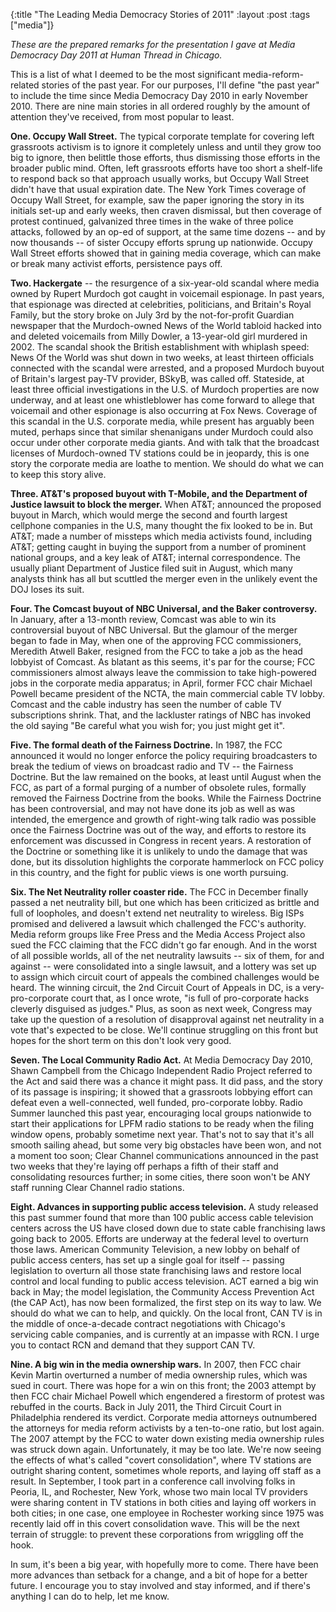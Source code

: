 {:title "The Leading Media Democracy Stories of 2011"
:layout :post
:tags  ["media"]}

_These are the prepared remarks for the presentation I gave at Media Democracy Day 2011 at Human Thread in Chicago._  
  
This is a list of what I deemed to be the most significant media-reform-related stories of the past year. For our purposes, I'll define "the past year" to include the time since Media Democracy Day 2010 in early November 2010. There are nine main stories in all ordered roughly by the amount of attention they've received, from most popular to least.  
  
**One. Occupy Wall Street.** The typical corporate template for covering left grassroots activism is to ignore it completely unless and until they grow too big to ignore, then belittle those efforts, thus dismissing those efforts in the broader public mind. Often, left grassroots efforts have too short a shelf-life to respond back so that approach usually works, but Occupy Wall Street didn't have that usual expiration date. The New York Times coverage of Occupy Wall Street, for example, saw the paper ignoring the story in its initials set-up and early weeks, then craven dismissal, but then coverage of protest continued, galvanized three times in the wake of three police attacks, followed by an op-ed of support, at the same time dozens -- and by now thousands -- of sister Occupy efforts sprung up nationwide. Occupy Wall Street efforts showed that in gaining media coverage, which can make or break many activist efforts, persistence pays off.   
  
**Two. Hackergate** -- the resurgence of a six-year-old scandal where media owned by Rupert Murdoch got caught in voicemail espionage. In past years, that espionage was directed at celebrities, politicians, and Britain's Royal Family, but the story broke on July 3rd by the not-for-profit Guardian newspaper that the Murdoch-owned News of the World tabloid hacked into and deleted voicemails from Milly Dowler, a 13-year-old girl murdered in 2002. The scandal shook the British establishment with whiplash speed: News Of the World was shut down in two weeks, at least thirteen officials connected with the scandal were arrested, and a proposed Murdoch buyout of Britain's largest pay-TV provider, BSkyB, was called off. Stateside, at least three official investigations in the U.S. of Murdoch properties are now underway, and at least one whistleblower has come forward to allege that voicemail and other espionage is also occurring at Fox News. Coverage of this scandal in the U.S. corporate media, while present has arguably been muted, perhaps since that similar shenanigans under Murdoch could also occur under other corporate media giants. And with talk that the broadcast licenses of Murdoch-owned TV stations could be in jeopardy, this is one story the corporate media are loathe to mention. We should do what we can to keep this story alive.   
  
**Three. AT&T's proposed buyout with T-Mobile, and the Department of Justice lawsuit to block the merger.** When AT&T; announced the proposed buyout in March, which would merge the second and fourth largest cellphone companies in the U.S, many thought the fix looked to be in. But AT&T; made a number of missteps which media activists found, including AT&T; getting caught in buying the support from a number of prominent national groups, and a key leak of AT&T; internal correspondence. The usually pliant Department of Justice filed suit in August, which many analysts think has all but scuttled the merger even in the unlikely event the DOJ loses its suit.   
  
**Four. The Comcast buyout of NBC Universal, and the Baker controversy.** In January, after a 13-month review, Comcast was able to win its controversial buyout of NBC Universal. But the glamour of the merger began to fade in May, when one of the approving FCC commissioners, Meredith Atwell Baker, resigned from the FCC to take a job as the head lobbyist of Comcast. As blatant as this seems, it's par for the course; FCC commissioners almost always leave the commission to take high-powered jobs in the corporate media apparatus; in April, former FCC chair Michael Powell became president of the NCTA, the main commercial cable TV lobby. Comcast and the cable industry has seen the number of cable TV subscriptions shrink. That, and the lackluster ratings of NBC has invoked the old saying "Be careful what you wish for; you just might get it".   
  
**Five. The formal death of the Fairness Doctrine.** In 1987, the FCC announced it would no longer enforce the policy requiring broadcasters to break the tedium of views on broadcast radio and TV -- the Fairness Doctrine. But the law remained on the books, at least until August when the FCC, as part of a formal purging of a number of obsolete rules, formally removed the Fairness Doctrine from the books. While the Fairness Doctrine has been controversial, and may not have done its job as well as was intended, the emergence and growth of right-wing talk radio was possible once the Fairness Doctrine was out of the way, and efforts to restore its enforcement was discussed in Congress in recent years. A restoration of the Doctrine or something like it is unlikely to undo the damage that was done, but its dissolution highlights the corporate hammerlock on FCC policy in this country, and the fight for public views is one worth pursuing.   
  
**Six. The Net Neutrality roller coaster ride.** The FCC in December finally passed a net neutrality bill, but one which has been criticized as brittle and full of loopholes, and doesn't extend net neutrality to wireless. Big ISPs promised and delivered a lawsuit which challenged the FCC's authority. Media reform groups like Free Press and the Media Access Project also sued the FCC claiming that the FCC didn't go far enough. And in the worst of all possible worlds, all of the net neutrality lawsuits -- six of them, for and against -- were consolidated into a single lawsuit, and a lottery was set up to assign which circuit court of appeals the combined challenges would be heard. The winning circuit, the 2nd Circuit Court of Appeals in DC, is a very-pro-corporate court that, as I once wrote, "is full of pro-corporate hacks cleverly disguised as judges." Plus, as soon as next week, Congress may take up the question of a resolution of disapproval against net neutrality in a vote that's expected to be close. We'll continue struggling on this front but hopes for the short term on this don't look very good.   
  
**Seven. The Local Community Radio Act.** At Media Democracy Day 2010, Shawn Campbell from the Chicago Independent Radio Project referred to the Act and said there was a chance it might pass. It did pass, and the story of its passage is inspiring; it showed that a grassroots lobbying effort can defeat even a well-connected, well funded, pro-corporate lobby. Radio Summer launched this past year, encouraging local groups nationwide to start their applications for LPFM radio stations to be ready when the filing window opens, probably sometime next year. That's not to say that it's all smooth sailing ahead, but some very big obstacles have been won, and not a moment too soon; Clear Channel communications announced in the past two weeks that they're laying off perhaps a fifth of their staff and consolidating resources further; in some cities, there soon won't be ANY staff running Clear Channel radio stations.   
  
**Eight. Advances in supporting public access television.** A study released this past summer found that more than 100 public access cable television centers across the US have closed down due to state cable franchising laws going back to 2005. Efforts are underway at the federal level to overturn those laws. American Community Television, a new lobby on behalf of public access centers, has set up a single goal for itself -- passing legislation to overturn all those state franchising laws and restore local control and local funding to public access television. ACT earned a big win back in May; the model legislation, the Community Access Prevention Act (the CAP Act), has now been formalized, the first step on its way to law. We should do what we can to help, and quickly. On the local front, CAN TV is in the middle of once-a-decade contract negotiations with Chicago's servicing cable companies, and is currently at an impasse with RCN. I urge you to contact RCN and demand that they support CAN TV.   
  
**Nine. A big win in the media ownership wars.** In 2007, then FCC chair Kevin Martin overturned a number of media ownership rules, which was sued in court. There was hope for a win on this front; the 2003 attempt by then FCC chair Michael Powell which engendered a firestorm of protest was rebuffed in the courts. Back in July 2011, the Third Circuit Court in Philadelphia rendered its verdict. Corporate media attorneys outnumbered the attorneys for media reform activists by a ten-to-one ratio, but lost again. The 2007 attempt by the FCC to water down existing media ownership rules was struck down again. Unfortunately, it may be too late. We're now seeing the effects of what's called "covert consolidation", where TV stations are outright sharing content, sometimes whole reports, and laying off staff as a result. In September, I took part in a conference call involving folks in Peoria, IL, and Rochester, New York, whose two main local TV providers were sharing content in TV stations in both cities and laying off workers in both cities; in one case, one employee in Rochester working since 1975 was recently laid off in this covert consolidation wave. This will be the next terrain of struggle: to prevent these corporations from wriggling off the hook.   
  
In sum, it's been a big year, with hopefully more to come. There have been
more advances than setback for a change, and a bit of hope for a better
future. I encourage you to stay involved and stay informed, and if there's
anything I can do to help, let me know.

